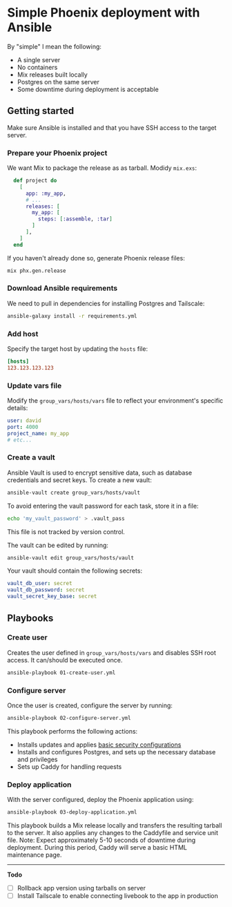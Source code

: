 # Simple Phoenix deployment with Ansible

By "simple" I mean the following:

- A single server
- No containers
- Mix releases built locally
- Postgres on the same server
- Some downtime during deployment is acceptable

## Getting started

Make sure Ansible is installed and that you have SSH access to the target server.

### Prepare your Phoenix project

We want Mix to package the release as as tarball. Modidy `mix.exs`:

```elixir
  def project do
    [
      app: :my_app,
      # ...
      releases: [
        my_app: [
          steps: [:assemble, :tar]
        ]
      ],
    ]
  end
```

If you haven't already done so, generate Phoenix release files:

```bash
mix phx.gen.release
```

### Download Ansible requirements

We need to pull in dependencies for installing Postgres and Tailscale:

```bash
ansible-galaxy install -r requirements.yml
```

### Add host

Specify the target host by updating the `hosts` file:

```ini
[hosts]
123.123.123.123
```

### Update vars file

Modify the `group_vars/hosts/vars` file to reflect your environment's specific details:

```yaml
user: david
port: 4000
project_name: my_app
# etc...
```

### Create a vault

Ansible Vault is used to encrypt sensitive data, such as database credentials and secret keys. To create a new vault:

```bash
ansible-vault create group_vars/hosts/vault
```

To avoid entering the vault password for each task, store it in a file:

```bash
echo 'my_vault_password' > .vault_pass
```

This file is not tracked by version control.

The vault can be edited by running:

```bash
ansible-vault edit group_vars/hosts/vault
```

Your vault should contain the following secrets:

```yaml
vault_db_user: secret
vault_db_password: secret
vault_secret_key_base: secret
```

## Playbooks

### Create user

Creates the user defined in `group_vars/hosts/vars` and disables SSH root access. It can/should be executed once.

```bash
ansible-playbook 01-create-user.yml
```

### Configure server

Once the user is created, configure the server by running:

```bash
ansible-playbook 02-configure-server.yml
```

This playbook performs the following actions:

- Installs updates and applies [basic security configurations](https://www.redhat.com/sysadmin/ansible-linux-server-security)
- Installs and configures Postgres, and sets up the necessary database and privileges
- Sets up Caddy for handling requests

### Deploy application

With the server configured, deploy the Phoenix application using:

```bash
ansible-playbook 03-deploy-application.yml
```

This playbook builds a Mix release locally and transfers the resulting tarball to the server. It also applies any changes to the Caddyfile and service unit file. Note: Expect approximately 5-10 seconds of downtime during deployment. During this period, Caddy will serve a basic HTML maintenance page.

---

**Todo**

- [ ] Rollback app version using tarballs on server
- [ ] Install Tailscale to enable connecting livebook to the app in production
